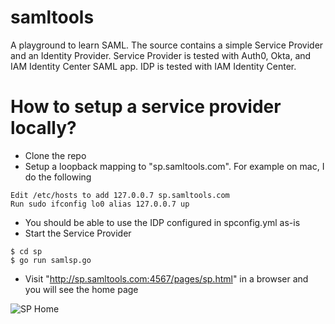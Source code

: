 # samltools
A playground to learn SAML. The source contains a simple Service Provider and an Identity Provider.
Service Provider is tested with Auth0, Okta, and IAM Identity Center SAML app. IDP is tested with IAM Identity Center.

# How to setup a service provider locally?
- Clone the repo
- Setup a loopback mapping to "sp.samltools.com". For example on mac, I do the following
```
Edit /etc/hosts to add 127.0.0.7 sp.samltools.com
Run sudo ifconfig lo0 alias 127.0.0.7 up
```
- You should be able to use the IDP configured in spconfig.yml as-is
- Start the Service Provider
```
$ cd sp
$ go run samlsp.go
```
- Visit "http://sp.samltools.com:4567/pages/sp.html" in a browser and you will see the home page 

![SP Home](https://user-images.githubusercontent.com/1742745/126103350-dda74677-97d3-4e9f-933a-52a3b8257f3b.png)
